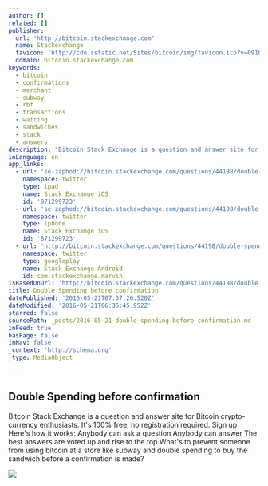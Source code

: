 ```yaml
---
author: []
related: []
publisher:
  url: 'http://bitcoin.stackexchange.com'
  name: Stackexchange
  favicon: 'http://cdn.sstatic.net/Sites/bitcoin/img/favicon.ico?v=0910168c5c65'
  domain: bitcoin.stackexchange.com
keywords:
  - bitcoin
  - confirmations
  - merchant
  - subway
  - rbf
  - transactions
  - waiting
  - sandwiches
  - stack
  - answers
description: "Bitcoin Stack Exchange is a question and answer site for Bitcoin crypto-currency enthusiasts. It's 100% free, no registration required. Sign up Here's how it works: Anybody can ask a question Anybody can answer The best answers are voted up and rise to the top What's to prevent someone from using bitcoin at a store like subway and double spending to buy the sandwich before a confirmation is made?"
inLanguage: en
app_links:
  - url: 'se-zaphod://bitcoin.stackexchange.com/questions/44198/double-spending-before-confirmation'
    namespace: twitter
    type: ipad
    name: Stack Exchange iOS
    id: '871299723'
  - url: 'se-zaphod://bitcoin.stackexchange.com/questions/44198/double-spending-before-confirmation'
    namespace: twitter
    type: iphone
    name: Stack Exchange iOS
    id: '871299723'
  - url: 'http://bitcoin.stackexchange.com/questions/44198/double-spending-before-confirmation'
    namespace: twitter
    type: googleplay
    name: Stack Exchange Android
    id: com.stackexchange.marvin
isBasedOnUrl: 'http://bitcoin.stackexchange.com/questions/44198/double-spending-before-confirmation'
title: Double Spending before confirmation
datePublished: '2016-05-21T07:37:26.520Z'
dateModified: '2016-05-21T06:35:45.952Z'
starred: false
sourcePath: _posts/2016-05-21-double-spending-before-confirmation.md
inFeed: true
hasPage: false
inNav: false
_context: 'http://schema.org'
_type: MediaObject

---
```

<article style=""><h1>Double Spending before confirmation</h1><p>Bitcoin Stack Exchange is a question and answer site for Bitcoin crypto-currency enthusiasts. It's 100% free, no registration required. Sign up Here's how it works: Anybody can ask a question Anybody can answer The best answers are voted up and rise to the top What's to prevent someone from using bitcoin at a store like subway and double spending to buy the sandwich before a confirmation is made?</p><img src="http://cdn.sstatic.net/Sites/bitcoin/img/apple-touch-icon.png?v=a43e5a337e6b&amp;a" /></article>